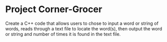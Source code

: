 # Project Corner-Grocer 
Create a C++ code that allows users to chose to input a word or string of words, reads through a text file to locate the word(s), then output the word or string and number of times it is found in the text file. 
